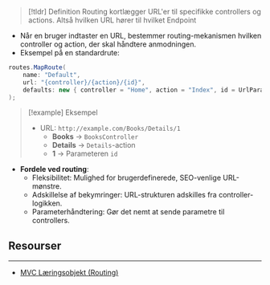 > [!tldr] Definition
Routing kortlægger URL'er til specifikke controllers og actions. Altså hvilken URL hører til hvilket Endpoint

- Når en bruger indtaster en URL, bestemmer routing-mekanismen hvilken controller og action, der skal håndtere anmodningen.
- Eksempel på en standardrute:
```csharp
routes.MapRoute(
    name: "Default",
    url: "{controller}/{action}/{id}",
    defaults: new { controller = "Home", action = "Index", id = UrlParameter.Optional }
);
```

>[!example] Eksempel
>- URL: `http://example.com/Books/Details/1`
>	- **Books** → `BooksController`
>	- **Details** → `Details`-action
>	- **1** → Parameteren `id`

- **Fordele ved routing**:
    - Fleksibilitet: Mulighed for brugerdefinerede, SEO-venlige URL-mønstre.
    - Adskillelse af bekymringer: URL-strukturen adskilles fra controller-logikken.
    - Parameterhåndtering: Gør det nemt at sende parametre til controllers.

## Resourser
---
- [MVC Læringsobjekt (Routing)](https://scorm.itslearning.com/data/3289/C20150/ims_import_31/scormcontent/index.html#/lessons/XWb04QK9uDQN4TH0Aft8LTNLvo-s9y9B)